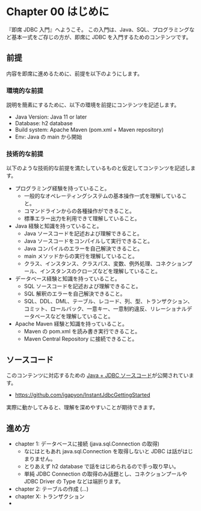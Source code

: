 # Chapter 00 はじめに

『即席 JDBC 入門』へようこそ。
この入門は、Java、SQL、プログラミングなど基本一式をご存じの方が、即席に JDBC を入門するためのコンテンツです。

## 前提

内容を即席に進めるために、前提を以下のようにします。

### 環境的な前提

説明を簡素にするために、以下の環境を前提にコンテンツを記述します。

- Java Version: Java 11 or later
- Database: h2 database
- Build system: Apache Maven (pom.xml + Maven repository)
- Env: Java の main から開始

### 技術的な前提

以下のような技術的な前提を満たしているものと仮定してコンテンツを記述します。

- プログラミング経験を持っていること。
    - 一般的なオペレーティングシステムの基本操作一式を理解していること。
    - コマンドラインからの各種操作ができること。
    - 標準エラー出力を利用できて理解していること。
- Java 経験と知識を持っていること。
    - Java ソースコードを記述および理解できること。
    - Java ソースコードをコンパイルして実行できること。
    - Java コンパイルのエラーを自己解決できること。
    - main メソッドからの実行を理解していること。
    - クラス、インスタンス、クラスパス、変数、例外処理、コネクションプール、インスタンスのクローズなどを理解していること。
- データベース経験と知識を持っていること。
    - SQL ソースコードを記述および理解できること。
    - SQL 解釈のエラーを自己解決できること。
    - SQL、DDL、DML、テーブル、レコード、列、型、トランザクション、コミット、ロールバック、一意キー、一意制約違反、リレーショナルデータベースなどを理解していること。
- Apache Maven 経験と知識を持っていること。
    - Maven の pom.xml を読み書き実行できること。
    - Maven Central Repository に接続できること。

## ソースコード

このコンテンツに対応するための [Java + JDBC ソースコード](https://github.com/igapyon/InstantJdbcGettingStarted)が公開されています。

- https://github.com/igapyon/InstantJdbcGettingStarted

実際に動かしてみると、理解を深めやすいことが期待できます。

## 進め方

- chapter 1: データベースに接続 (java.sql.Connection の取得)
    - なにはともあれ java.sql.Connection を取得しないと JDBC は話がはじまりません。
    - とりあえず h2 database で話をはじめられるので手っ取り早い。
    - 単純 JDBC Connection の取得のみ話題とし、コネクションプールや JDBC Driver の Type などは端折ります。
- chapter 2: テーブルの作成 (...)
- chapter X: トランザクション
- 